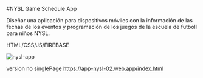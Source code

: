 #NYSL Game Schedule App


Diseñar una aplicación para dispositivos móviles con la información de las fechas de los eventos y programación de los juegos de la escuela de futboll para niños NYSL. 

HTML/CSS/JS/FIREBASE


![nysl-app](https://user-images.githubusercontent.com/48371387/84106986-ef49ea80-a9f2-11ea-8ce9-9c2a841a195b.png)



version no singlePage
https://app-nysl-02.web.app/index.html
